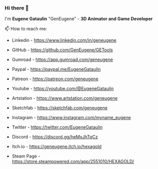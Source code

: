 ### Hi there 👋
I'm **Eugene Gataulin** "GenEugene" - **3D Animator and Game Developer**

📫 How to reach me:

- Linkedin - https://www.linkedin.com/in/geneugene
- GitHub - https://github.com/GenEugene/GETools
- Gumroad - https://app.gumroad.com/geneugene

- Paypal - https://paypal.me/EugeneGataulin
- Patreon - https://patreon.com/geneugene

- Youtube - https://youtube.com/@EugeneGataulin
- Artstation - https://www.artstation.com/geneugene
- Sketchfab - https://sketchfab.com/geneugene

- Instagram - https://www.instagram.com/myname_eugene
- Twitter - https://twitter.com/EugeneGataulin
- Discord - https://discord.gg/heMxJhTqCz

- Itch.io - https://geneugene.itch.io/hexagold
- Steam Page - https://store.steampowered.com/app/2551010/HEXAGOLD/


<!--
**GenEugene/GenEugene** is a ✨ _special_ ✨ repository because its `README.md` (this file) appears on your GitHub profile.

Here are some ideas to get you started:

- 🔭 I’m currently working on ...
- 🌱 I’m currently learning ...
- 👯 I’m looking to collaborate on ...
- 🤔 I’m looking for help with ...
- 💬 Ask me about ...
- 📫 How to reach me: ...
- 😄 Pronouns: ...
- ⚡ Fun fact: ...
-->
